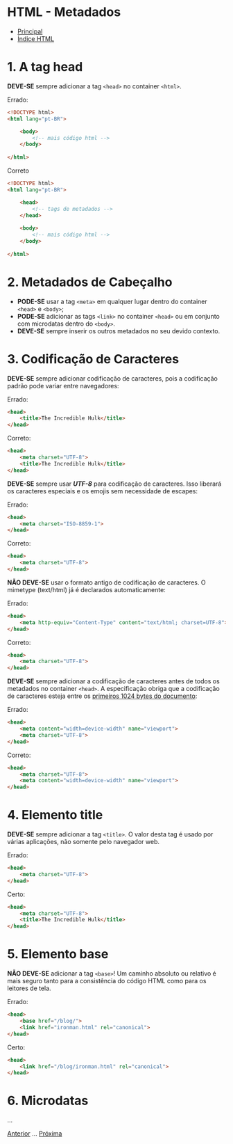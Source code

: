 # HTML - Metadados

* [Principal](readme.md)
* [Índice HTML](html.md)

# 1. A tag head

**DEVE-SE** sempre adicionar a tag `<head>` no container `<html>`.

Errado:

```html
<!DOCTYPE html>
<html lang="pt-BR">

    <body>
        <!-- mais código html -->
    </body>
    
</html>
```

Correto
```html
<!DOCTYPE html>
<html lang="pt-BR">

    <head>
        <!-- tags de metadados -->
    </head>
    
    <body>
        <!-- mais código html -->
    </body>
    
</html>
```

# 2. Metadados de Cabeçalho

* **PODE-SE** usar a tag `<meta>` em qualquer lugar dentro do container `<head>` e `<body>`;
* **PODE-SE** adicionar as tags `<link>` no container `<head>` ou em conjunto com microdatas dentro do `<body>`.
* **DEVE-SE** sempre inserir os outros metadados no seu devido contexto.


# 3. Codificação de Caracteres

**DEVE-SE** sempre adicionar codificação de caracteres, pois a codificação padrão pode variar entre navegadores:

Errado:

```html
<head>
    <title>The Incredible Hulk</title>
</head>
```

Correto:

```html
<head>
    <meta charset="UTF-8">
    <title>The Incredible Hulk</title>
</head>
```

**DEVE-SE** sempre usar ***UTF-8*** para codificação de caracteres. Isso liberará os caracteres especiais e os emojis sem necessidade de escapes:

Errado:

```html
<head>
    <meta charset="ISO-8859-1">
</head>
```

Correto:

```html
<head>
    <meta charset="UTF-8">
</head>
```

**NÃO DEVE-SE** usar o formato antigo de codificação de caracteres. O mimetype (text/html) já é declarados automaticamente:

Errado:

```html
<head>
    <meta http-equiv="Content-Type" content="text/html; charset=UTF-8">
</head>
```

Correto:

```html
<head>
    <meta charset="UTF-8">
</head>
```

**DEVE-SE** sempre adicionar a codificação de caracteres antes de todos os metadados no container `<head>`. A especificação obriga que a codificação de caracteres esteja entre os [primeiros 1024 bytes do documento](https://www.w3.org/TR/2012/CR-html5-20121217/document-metadata.html#charset):

Errado:

```html
<head>
    <meta content="width=device-width" name="viewport">
    <meta charset="UTF-8">
</head>
```

Correto:

```html
<head>
    <meta charset="UTF-8">
    <meta content="width=device-width" name="viewport">
</head>
```

# 4. Elemento title

**DEVE-SE** sempre adicionar a tag `<title>`. O valor desta tag é usado por várias aplicações, não somente pelo navegador web.

Errado:

```html
<head>
    <meta charset="UTF-8">
</head>
```

Certo:

```html
<head>
    <meta charset="UTF-8">
    <title>The Incredible Hulk</title>
</head>
```

# 5. Elemento base

**NÃO DEVE-SE** adicionar a tag `<base>`! Um caminho absoluto ou relativo é mais seguro tanto para a consistência do código HTML como para os leitores de tela.

Errado:

```html
<head>
    <base href="/blog/">
    <link href="ironman.html" rel="canonical">
</head>
```

Certo:

```html
<head>
    <link href="/blog/ironman.html" rel="canonical">
</head>
```

# 6. Microdatas

...


[Anterior](html-01-documento.md) ... [Próxima](html-03-estilos.md)

